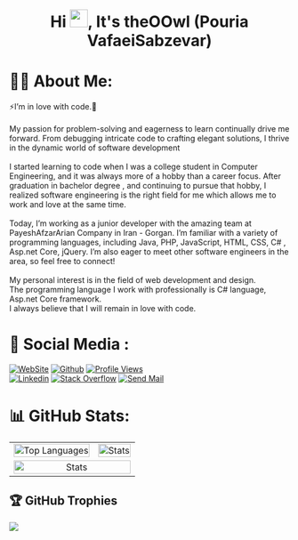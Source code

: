 <h1 align="center">Hi <img src="https://media.giphy.com/media/hvRJCLFzcasrR4ia7z/giphy.gif" width="32">, It's theOOwl (Pouria VafaeiSabzevar)</h1>

# 👨‍💻 About Me:
⚡I’m in love with code.🔭<br><br>My passion for problem-solving and eagerness to learn continually drive me forward. From debugging intricate code to crafting elegant solutions, I thrive in the dynamic world of software development<br><br>I started learning to code when I was a college student in Computer Engineering, and it was always more of a hobby than a career focus. After graduation in bachelor degree , and continuing to pursue that hobby, I realized software engineering is the right field for me which allows me to work and love at the same time.<br><br>Today, I’m working as a junior developer with the amazing team at PayeshAfzarArian Company in Iran - Gorgan. I’m familiar with a variety of programming languages, including Java, PHP, JavaScript, HTML, CSS, C# , Asp.net Core, jQuery. I’m also eager to meet other software engineers in the area, so feel free to connect!<br><br>My personal interest is in the field of web development and design.<br>The programming language I work with professionally is C# language, Asp.net Core framework.<br>I always believe that I will remain in love with code.


# 💫 Social Media :
[![WebSite](https://img.shields.io/badge/WebSite-162451?style=for-the-badge)](https://pouriavafaei.ir)
[![Github](https://img.shields.io/github/followers/theOOwl?logo=github&style=for-the-badge&color=0891b2&labelColor=1c1917)](https://www.github.com/theOOwl) 
[![Profile Views](https://komarev.com/ghpvc/?username=theOOwl&&style=for-the-badge)](https://github.com/theOOwl) </br>
[![Linkedin](https://img.shields.io/badge/linkedin-0077B5?style=for-the-badge&logo=linkedin&logoColor=white)](https://www.linkedin.com/in/PouriaVafaeiSabzevar)
[![Stack Overflow](https://img.shields.io/badge/Stackoverflow-FE7A16?style=for-the-badge&logo=stack-overflow&logoColor=white)](https://stackoverflow.com/users/18778965)
[![Send Mail](https://img.shields.io/badge/pouriavafaei.code@gmail.com-0078D4?style=for-the-badge&logo=microsoftoutlook&logoColor=white)](mailto:pouriavafaei.code@gmail.com)


# 📊 GitHub Stats:

<div align="center">
<table>
<tr>
<td align="center"><a href="https://github.com/theOOwl"><img  style="width:100%" src="https://github-readme-stats.vercel.app/api/top-langs/?username=theOOwl&theme=dracula&include_all_commits=true&count_private=true&layout=compact" alt="Top Languages"></a></td>
 <td align="center"><a href="https://github.com/theOOwl"><img style="width:100%" src="https://github-readme-stats.vercel.app/api?username=theOOwl&theme=dracula&include_all_commits=true&count_private=true" alt="Stats"></a></td>
</tr>
<tr>
  <td align="center" colspan="2"><a href="https://github.com/theOOwl"><img style="width:100%" src="https://github-readme-activity-graph.vercel.app/graph/?username=theOOwl&bg_color=0D1117&color=58A5FE&line=58A5FE&point=FFFFFF" alt="Stats"></a></td>
</tr>
</table>
</div>

## 🏆 GitHub Trophies
![](https://github-profile-trophy.vercel.app/?username=theOOwl&theme=dracula&no-frame=false&no-bg=false&margin-w=4)
<!--
**theOOwl/theOOwl** is a ✨ _special_ ✨ repository because its `README.md` (this file) appears on your GitHub profile.

Here are some ideas to get you started:

- 🔭 I’m currently working on ...
- 🌱 I’m currently learning ...
- 👯 I’m looking to collaborate on ...
- 🤔 I’m looking for help with ...
- 💬 Ask me about ...
- 📫 How to reach me: ...
- 😄 Pronouns: ...
- ⚡ Fun fact: ...
-->
